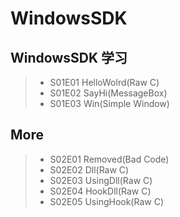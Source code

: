 # WindowsSDK

## WindowsSDK 学习  

>- S01E01 HelloWolrd(Raw C)  
>- S01E02 SayHi(MessageBox)  
>- S01E03 Win(Simple Window)  

## More  

>- S02E01 Removed(Bad Code) 
>- S02E02 Dll(Raw C)  
>- S02E03 UsingDll(Raw C)  
>- S02E04 HookDll(Raw C)  
>- S02E05 UsingHook(Raw C)  
